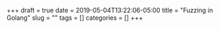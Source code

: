 +++ 
draft = true
date = 2019-05-04T13:22:06-05:00
title = "Fuzzing in Golang"
slug = "" 
tags = []
categories = []
+++
